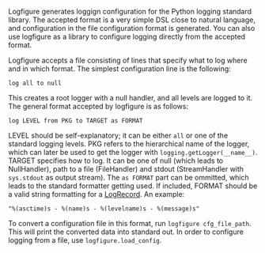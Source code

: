Logfigure generates loggign configuration for the Python logging
standard library. The accepted format is a very simple DSL close to
natural language, and configuration in the file configuration format
is generated. You can also use logfigure as a library to configure
logging directly from the accepted format.

Logfigure accepts a file consisting of lines that specify what to log
where and in which format. The simplest configuration line is the
following:

    log all to null

This creates a root logger with a null handler, and all levels are
logged to it. The general format accepted by logfigure is as follows:

    log LEVEL from PKG to TARGET as FORMAT

LEVEL should be self-explanatory; it can be either `all` or one of the
standard logging levels. PKG refers to the hierarchical name of the
logger, which can later be used to get the logger with
`logging.getLogger(__name__)`. TARGET specifies how to log. It can be
one of null (which leads to NullHandler), path to a file (FileHandler)
and stdout (StreamHandler with `sys.stdout` as output stream). The `as
FORMAT` part can be ommitted, which leads to the standard formatter
getting used. If included, FORMAT should be a valid string formatting
for a
[LogRecord](http://docs.python.org/2/library/logging.html#logging.LogRecord). An example:

    "%(asctime)s - %(name)s - %(levelname)s - %(message)s"

To convert a configuration file in this format, run `logfigure
cfg_file_path`. This will print the converted data into standard
out. In order to configure logging from a file, use
`logfigure.load_config`.